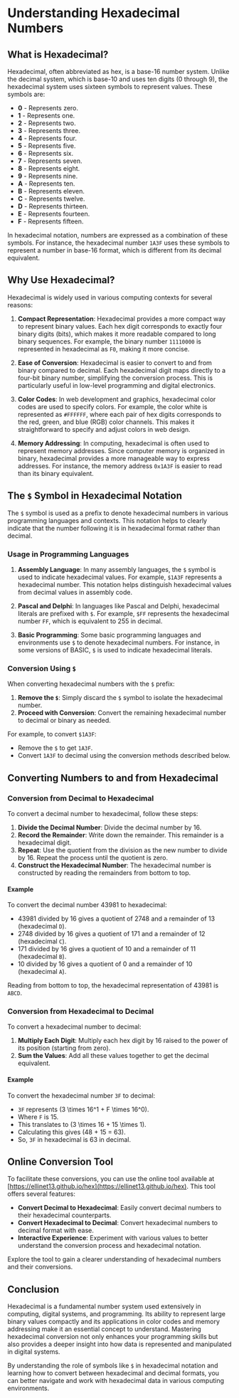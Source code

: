 # Understanding Hexadecimal Numbers

## What is Hexadecimal?

Hexadecimal, often abbreviated as hex, is a base-16 number system. Unlike the decimal system, which is base-10 and uses ten digits (0 through 9), the hexadecimal system uses sixteen symbols to represent values. These symbols are:

- **0** - Represents zero.
- **1** - Represents one.
- **2** - Represents two.
- **3** - Represents three.
- **4** - Represents four.
- **5** - Represents five.
- **6** - Represents six.
- **7** - Represents seven.
- **8** - Represents eight.
- **9** - Represents nine.
- **A** - Represents ten.
- **B** - Represents eleven.
- **C** - Represents twelve.
- **D** - Represents thirteen.
- **E** - Represents fourteen.
- **F** - Represents fifteen.

In hexadecimal notation, numbers are expressed as a combination of these symbols. For instance, the hexadecimal number `1A3F` uses these symbols to represent a number in base-16 format, which is different from its decimal equivalent.

## Why Use Hexadecimal?

Hexadecimal is widely used in various computing contexts for several reasons:

1. **Compact Representation**: Hexadecimal provides a more compact way to represent binary values. Each hex digit corresponds to exactly four binary digits (bits), which makes it more readable compared to long binary sequences. For example, the binary number `11110000` is represented in hexadecimal as `F0`, making it more concise.

2. **Ease of Conversion**: Hexadecimal is easier to convert to and from binary compared to decimal. Each hexadecimal digit maps directly to a four-bit binary number, simplifying the conversion process. This is particularly useful in low-level programming and digital electronics.

3. **Color Codes**: In web development and graphics, hexadecimal color codes are used to specify colors. For example, the color white is represented as `#FFFFFF`, where each pair of hex digits corresponds to the red, green, and blue (RGB) color channels. This makes it straightforward to specify and adjust colors in web design.

4. **Memory Addressing**: In computing, hexadecimal is often used to represent memory addresses. Since computer memory is organized in binary, hexadecimal provides a more manageable way to express addresses. For instance, the memory address `0x1A3F` is easier to read than its binary equivalent.

## The `$` Symbol in Hexadecimal Notation

The `$` symbol is used as a prefix to denote hexadecimal numbers in various programming languages and contexts. This notation helps to clearly indicate that the number following it is in hexadecimal format rather than decimal.

### Usage in Programming Languages

1. **Assembly Language**: In many assembly languages, the `$` symbol is used to indicate hexadecimal values. For example, `$1A3F` represents a hexadecimal number. This notation helps distinguish hexadecimal values from decimal values in assembly code.

2. **Pascal and Delphi**: In languages like Pascal and Delphi, hexadecimal literals are prefixed with `$`. For example, `$FF` represents the hexadecimal number `FF`, which is equivalent to 255 in decimal.

3. **Basic Programming**: Some basic programming languages and environments use `$` to denote hexadecimal numbers. For instance, in some versions of BASIC, `$` is used to indicate hexadecimal literals.

### Conversion Using `$`

When converting hexadecimal numbers with the `$` prefix:
1. **Remove the `$`**: Simply discard the `$` symbol to isolate the hexadecimal number.
2. **Proceed with Conversion**: Convert the remaining hexadecimal number to decimal or binary as needed.

For example, to convert `$1A3F`:
- Remove the `$` to get `1A3F`.
- Convert `1A3F` to decimal using the conversion methods described below.

## Converting Numbers to and from Hexadecimal

### Conversion from Decimal to Hexadecimal

To convert a decimal number to hexadecimal, follow these steps:

1. **Divide the Decimal Number**: Divide the decimal number by 16.
2. **Record the Remainder**: Write down the remainder. This remainder is a hexadecimal digit.
3. **Repeat**: Use the quotient from the division as the new number to divide by 16. Repeat the process until the quotient is zero.
4. **Construct the Hexadecimal Number**: The hexadecimal number is constructed by reading the remainders from bottom to top.

#### Example

To convert the decimal number 43981 to hexadecimal:
- 43981 divided by 16 gives a quotient of 2748 and a remainder of 13 (hexadecimal `D`).
- 2748 divided by 16 gives a quotient of 171 and a remainder of 12 (hexadecimal `C`).
- 171 divided by 16 gives a quotient of 10 and a remainder of 11 (hexadecimal `B`).
- 10 divided by 16 gives a quotient of 0 and a remainder of 10 (hexadecimal `A`).

Reading from bottom to top, the hexadecimal representation of 43981 is `ABCD`.

### Conversion from Hexadecimal to Decimal

To convert a hexadecimal number to decimal:

1. **Multiply Each Digit**: Multiply each hex digit by 16 raised to the power of its position (starting from zero).
2. **Sum the Values**: Add all these values together to get the decimal equivalent.

#### Example

To convert the hexadecimal number `3F` to decimal:
- `3F` represents \(3 \times 16^1 + F \times 16^0\).
- Where `F` is 15.
- This translates to \(3 \times 16 + 15 \times 1\).
- Calculating this gives \(48 + 15 = 63\).
- So, `3F` in hexadecimal is 63 in decimal.

## Online Conversion Tool

To facilitate these conversions, you can use the online tool available at [https://ellinet13.github.io/hex](https://ellinet13.github.io/hex). This tool offers several features:

- **Convert Decimal to Hexadecimal**: Easily convert decimal numbers to their hexadecimal counterparts.
- **Convert Hexadecimal to Decimal**: Convert hexadecimal numbers to decimal format with ease.
- **Interactive Experience**: Experiment with various values to better understand the conversion process and hexadecimal notation.

Explore the tool to gain a clearer understanding of hexadecimal numbers and their conversions.

## Conclusion

Hexadecimal is a fundamental number system used extensively in computing, digital systems, and programming. Its ability to represent large binary values compactly and its applications in color codes and memory addressing make it an essential concept to understand. Mastering hexadecimal conversion not only enhances your programming skills but also provides a deeper insight into how data is represented and manipulated in digital systems.

By understanding the role of symbols like `$` in hexadecimal notation and learning how to convert between hexadecimal and decimal formats, you can better navigate and work with hexadecimal data in various computing environments.